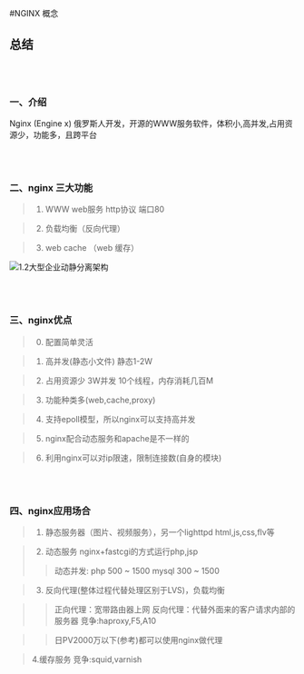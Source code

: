 
#NGINX 概念

## 总结

<br>
</br>

### 一、介绍

Nginx (Engine x) 俄罗斯人开发，开源的WWW服务软件，体积小,高并发,占用资源少，功能多，且跨平台

<br>
</br>

### 二、nginx 三大功能

>1. WWW web服务 http协议 端口80

>2. 负载均衡（反向代理）

>3. web cache （web 缓存）

![1.2大型企业动静分离架构](https://ozxcyqizw.bkt.clouddn.com/1.2大型企业动静分离架构.png)

<br>
</br>

### 三、nginx优点

>0. 配置简单灵活

>1. 高并发(静态小文件) 静态1-2W

>2. 占用资源少 3W并发 10个线程，内存消耗几百M

>3. 功能种类多(web,cache,proxy) 

>4. 支持epoll模型，所以nginx可以支持高并发

>5. nginx配合动态服务和apache是不一样的

>6. 利用nginx可以对ip限速，限制连接数(自身的模块)

<br>
</br>



### 四、nginx应用场合

>1. 静态服务器（图片、视频服务），另一个lighttpd
  html,js,css,flv等



>2. 动态服务 nginx+fastcgi的方式运行php,jsp
>> 动态并发:  php 500 ~ 1500
>>         mysql 300 ~ 1500



>3. 反向代理(整体过程代替处理区别于LVS)，负载均衡

>> 正向代理：宽带路由器上网
>> 反向代理：代替外面来的客户请求内部的服务器 竞争:haproxy,F5,A10

>> 日PV2000万以下(参考)都可以使用nginx做代理



>4.缓存服务   竞争:squid,varnish

<br>
</br>


